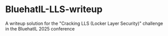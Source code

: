 # BluehatIL-LLS-writeup
A writeup solution for the "Cracking LLS (Locker Layer Security)" challenge in the BluehatIL 2025 conference
